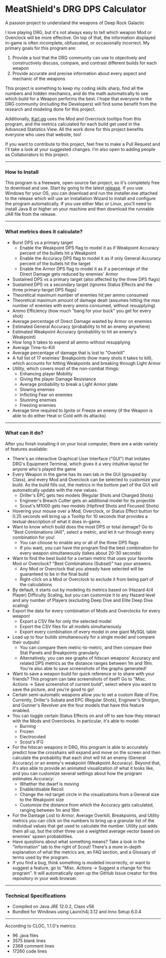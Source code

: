 # MeatShield's DRG DPS Calculator
A passion project to understand the weapons of Deep Rock Galactic

I love playing DRG, but it's not always easy to tell which weapon Mod or Overclock will be more effective. On top of that, the information displayed in-game is often incomplete, obfuscated, or occasionally incorrect. My primary goals for this program are:
1. Provide a tool that the DRG community can use to objectively and constructively discuss, compare, and contrast different builds for each weapon 
2. Provide accurate and precise information about every aspect and mechanic of the weapons

This project is something to keep my coding skills sharp, find all the numbers and hidden mechanics, and do the math automatically to see which build for a Weapon performs the best. I hope that everyone in the DRG community (including the Developers) will find some benefit from the research and modeling done for this project.

Additionally, [Karl.gg](https://karl.gg/) uses the Mod and Overclock tooltips from this program, and the metrics calculated for each build get used in the Advanced Statistics View. All the work done for this project benefits everyone who uses that website, too!

If you want to contribute to this project, feel free to make a Pull Request and I'll take a look at your suggested changes. I'm also open to adding people as Collaborators to this project.

___
### How to Install
This program is a freeware, open-source fan project, so it's completely free to download and use. Start by going to the latest [release](https://github.com/drg-tools/drg-weapons-calculator/releases). If you use Windows for your OS, you can download and run the installer.exe attached to the release which will use an Installation Wizard to install and configure the program automatically. If you use either Mac or Linux, you'll need to install Java 8 or higher on your machine and then download the runnable JAR file from the release.

___
### What metrics does it calculate?
- Burst DPS vs a primary target
  - Enable the Weakpoint DPS flag to model it as if Weakpoint Accuracy percent of the bullets hit a Weakpoint
  - Enable the Accuracy DPS flag to model it as if only General Accuracy percent of the bullets hit the target
  - Enable the Armor DPS flag to model it as if a percentage of the Direct Damage gets reduced by enemies' Armor
- Sustained DPS vs a primary target (also affected by the three DPS flags)
- Sustained DPS vs a secondary target (ignores Status Effects and the three primary-target DPS flags)
- Theoretical maximum number of enemies hit per ammo consumed
- Theoretical maximum amount of damage dealt (assumes hitting the max number of enemies with every ammo consumed, without resupplying)
- Ammo Efficiency (how much "bang for your buck" you get for every shot)
- Average percentage of Direct Damage wasted by Armor on enemies
- Estimated General Accuracy (probability to hit an enemy anywhere)
- Estimated Weakpoint Accuracy (probability to hit an enemy's Weakpoint)
- How long it takes to expend all ammo without resupplying
- Average Time-to-Kill
- Average percentage of damage that is lost to "Overkill"
- A full list of 17 enemies' Breakpoints (how many shots it takes to kill), which accounts for hitting Weakpoints and breaking through Light Armor
- Utility, which covers most of the non-combat things:
  - Enhancing player Mobility
  - Giving the player Damage Resistance
  - Average probability to break a Light Armor plate
  - Slowing enemies
  - Inflicting Fear on enemies
  - Stunning enemies
  - Freezing enemies
- Average time required to Ignite or Freeze an enemy (if the Weapon is able to do either Heat or Cold with its attacks)

___
### What can it do?
After you finish installing it on your local computer, there are a wide variety of features available:
- There's an interactive Graphical User Interface ("GUI") that imitates DRG's Equipment Terminal, which gives it a very intuitive layout for anyone who's played the game
- Every Weapon in the game has its own tab in the GUI (grouped by Class), and every Mod and Overclock can be selected to customize your build. As the build fills out, the metrics in the bottom part of the GUI will automatically update with the new values.
  - Driller's EPC gets two models (Regular Shots and Charged Shots)
  - Engineer's Breach Cutter gets an additional model for its projectile
  - Scout's M1000 gets two models (Hipfired Shots and Focused Shots)
- Hovering your mouse over a Mod, Overclock, or Status Effect button for 0.25 seconds will bring up a Tooltip for 10 seconds that provides a textual description of what it does in-game.
- Want to know which build does the most DPS or total damage? Go to "Best Combinations (All)", select a metric, and let it run through every combination for you!
  - You can choose to enable any or all of the three DPS flags
  - If you want, you can have the program find the best combination for every weapon simultaneously (takes about 20-30 seconds)
- Want to find the best build for a certain metric that uses your favorite Mod or Overclock? "Best Combinations (Subset)" has your answers.
  - Any Mod or Overclock that you already have selected will be guaranteed to be in the final build
  - Right-click on a Mod or Overclock to exclude it from being part of the calculations
- By default, it starts out by modeling its metrics based on (Hazard 4/4 Player) Difficulty Scaling, but you can customize it to any Hazard level and any number of Players (excluding Deep Dive and Elite Deep Dive scaling)
- Export the data for every combination of Mods and Overclocks for every weapon! 
  - Export a CSV file for only the selected model
  - Export the CSV files for all models simultaneously
  - Export every combination of every model in one giant MySQL table
- Load up to four builds simultaneously for a single model and compare their outputs! 
  - You can compare them metric-to-metric, and then compare their Stat Panels and Breakpoints granularly. 
  - Alternatively, you can see graphs of hitscan weapons' Accuracy and related DPS metrics as the distance ranges between 1m and 19m. You're also able to save screenshots of the graphs generated!
- Want to save a weapon build for quick reference or to share with your friends? This program can take screenshots of itself! Go to "Misc. Actions -> Save screenshot of current build", select where you want to save the picture, and you're good to go!
- Certain semi-automatic weapons allow you to set a custom Rate of Fire. Currently, Driller's Subata and EPC (Regular Shots), Engineer's Shotgun, and Gunner's Revolver are the four models that have this feature enabled.
- You can toggle certain Status Effects on and off to see how they interact with the Mods and Overclocks. In particular, it's able to model:
  - Burning
  - Frozen
  - Electrocuted
  - Scout's IFG
- For the hitscan weapons in DRG, this program is able to accurately predict how the crosshairs will expand and move on the screen and then calculate the probability that each shot will hit an enemy (General Accuracy) or an enemy's weakpoint (Weakpoint Accuracy). Beyond that, it's also able to provide an animated visualization of what it looks like, and you can customize several settings about how the program estimates Accuracy:
  - Whether the dwarf is moving
  - Enable/disable Recoil
  - Change the red target circle in the visualizations from a General size to the Weakpoint size
  - Customize the distance from which the Accuracy gets calculated, ranging between 1m and 19m
- For the Damage Lost to Armor, Average Overkill, Breakpoints, and Utility metrics you can click on the numbers to bring up a granular list of the individual values that get used to calculate the number. Utility just adds them all up, but the other three use a weighted average vector based on enemies' spawn probabilities.
- Have questions about what something means? Take a look in the "Information" tab to the right of Scout! There's a more in-depth explanation of what the metrics are, an FAQ section, and a Glossary of terms used by the program.
- If you find a bug, think something is modeled incorrectly, or want to suggest a feature, go to "Misc. Actions -> Suggest a change for this program". It will automatically open up the GitHub Issue creator for this repository in your web browser.

___
### Technical Specifications
* Compiled on Java JRE 12.0.2, Class v56
* Bundled for Windows using Launch4j 3.12 and Inno Setup 6.0.4

___
According to CLOC, 1.1.0's metrics:
* 96 .java files
* 3575 blank lines
* 2368 comment lines
* 17260 code lines
